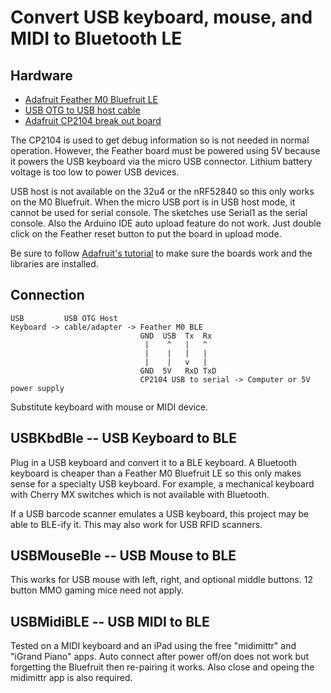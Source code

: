 # Convert USB keyboard, mouse, and MIDI to Bluetooth LE

## Hardware

* [Adafruit Feather M0 Bluefruit LE](https://www.adafruit.com/product/2995)
* [USB OTG to USB host cable](https://www.adafruit.com/product/1099)
* [Adafruit CP2104 break out board](https://www.adafruit.com/product/3309)

The CP2104 is used to get debug information so is not needed in normal
operation. However, the Feather board must be powered using 5V because it
powers the USB keyboard via the micro USB connector. Lithium battery voltage is
too low to power USB devices.

USB host is not available on the 32u4 or the nRF52840 so this only works on the
M0 Bluefruit. When the micro USB port is in USB host mode, it cannot be used
for serial console. The sketches use Serial1 as the serial console. Also the
Arduino IDE auto upload feature do not work. Just double click on the Feather
reset button to put the board in upload mode.

Be sure to follow [Adafruit's
tutorial](https://learn.adafruit.com/adafruit-feather-m0-bluefruit-le/overview)
to make sure the boards work and the libraries are installed.

## Connection

```
USB         USB OTG Host
Keyboard -> cable/adapter -> Feather M0 BLE
                             GND  USB  Tx  Rx
                              |    ^   |   ^
                              |    |   |   |
                              |    |   v   |
                             GND  5V   RxD TxD
                             CP2104 USB to serial -> Computer or 5V power supply
```

Substitute keyboard with mouse or MIDI device.


## USBKbdBle -- USB Keyboard to BLE

Plug in a USB keyboard and convert it to a BLE keyboard. A Bluetooth keyboard
is cheaper than a Feather M0 Bluefruit LE so this only makes sense for a
specialty USB keyboard. For example, a mechanical keyboard with Cherry MX
switches which is not available with Bluetooth.

If a USB barcode scanner emulates a USB keyboard, this project may be able to
BLE-ify it. This may also work for USB RFID scanners.

## USBMouseBle -- USB Mouse to BLE

This works for USB mouse with left, right, and optional middle buttons. 12
button MMO gaming mice need not apply.

## USBMidiBLE -- USB MIDI to BLE

Tested on a MIDI keyboard and an iPad using the free "midimittr" and "iGrand
Piano" apps. Auto connect after power off/on does not work but forgetting the
Bluefruit then re-pairing it works. Also close and opeing the midimittr app is
also required.
